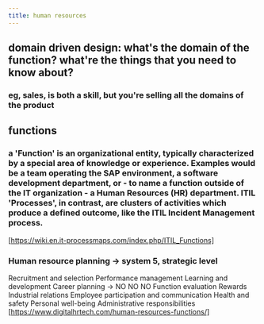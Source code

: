 ```yaml
---
title: human resources
---
```


## domain driven design: what's the domain of the function? what're the things that you need to know about?
### eg, sales, is both a skill, but you're selling all the domains of the product
## functions
### a 'Function' is an organizational entity, typically characterized by a special area of knowledge or experience. Examples would be a team operating the SAP environment, a software development department, or - to name a function outside of the IT organization - a Human Resources (HR) department. ITIL 'Processes', in contrast, are clusters of activities which produce a defined outcome, like the ITIL Incident Management process.
[https://wiki.en.it-processmaps.com/index.php/ITIL_Functions]
### Human resource planning -> system 5, strategic level
Recruitment and selection
Performance management
Learning and development
Career planning -> NO NO NO
Function evaluation
Rewards
Industrial relations
Employee participation and communication
Health and safety
Personal well-being
Administrative responsibilities 
[https://www.digitalhrtech.com/human-resources-functions/]
###
